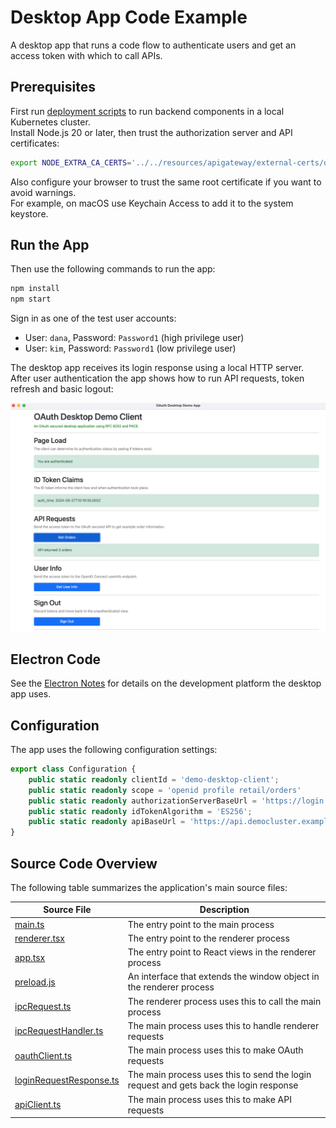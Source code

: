 # Desktop App Code Example

A desktop app that runs a code flow to authenticate users and get an access token with which to call APIs.

## Prerequisites

First run [deployment scripts](../README.md) to run backend components in a local Kubernetes cluster.\
Install Node.js 20 or later, then trust the authorization server and API certificates:

```bash
export NODE_EXTRA_CA_CERTS='../../resources/apigateway/external-certs/democluster.ca.pem'
```

Also configure your browser to trust the same root certificate if you want to avoid warnings.\
For example, on macOS use Keychain Access to add it to the system keystore.

## Run the App

Then use the following commands to run the app:

```bash
npm install
npm start
```

Sign in as one of the test user accounts:

- User: `dana`, Password: `Password1` (high privilege user)
- User: `kim`, Password: `Password1` (low privilege user)

The desktop app receives its login response using a local HTTP server.\
After user authentication the app shows how to run API requests, token refresh and basic logout:

![desktop app](desktop-app.png)

## Electron Code

See the [Electron Notes](ELECTRON-NOTES.md) for details on the development platform the desktop app uses.

## Configuration

The app uses the following configuration settings:

```typescript
export class Configuration {
    public static readonly clientId = 'demo-desktop-client';
    public static readonly scope = 'openid profile retail/orders'
    public static readonly authorizationServerBaseUrl = 'https://login.democluster.example/oauth/v2/oauth-anonymous';
    public static readonly idTokenAlgorithm = 'ES256';
    public static readonly apiBaseUrl = 'https://api.democluster.example/orders';
}
```

## Source Code Overview

The following table summarizes the application's main source files:

| Source File | Description |
| ----------- | ----------- |
| [main.ts](src/main.ts) | The entry point to the main process |
| [renderer.tsx](src/renderer.tsx) | The entry point to the renderer process |
| [app.tsx](src/renderer/app.tsx) | The entry point to React views in the renderer process |
| [preload.js](src/preload.js) | An interface that extends the window object in the renderer process |
| [ipcRequest.ts](src/renderer/ipcRequest.ts) | The renderer process uses this to call the main process |
| [ipcRequestHandler.ts](src/main/ipcRequestHandler.ts) | The main process uses this to handle renderer requests |
| [oauthClient.ts](src/main/oauth/oauthClient.ts) | The main process uses this to make OAuth requests |
| [loginRequestResponse.ts](src/main/oauth/loginRequestResponse.ts) | The main process uses this to send the login request and gets back the login response |
| [apiClient.ts](src/main/apiClient.ts) | The main process uses this to make API requests |
